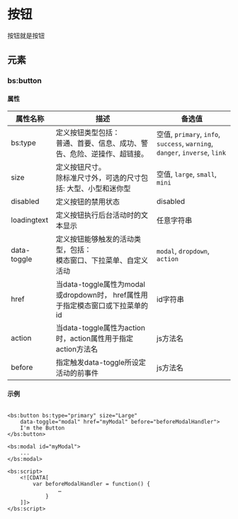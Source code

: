 # 按钮

按钮就是按钮

## 元素

### bs:button

#### 属性

 属性名称   |           描述          | 备选值
 --------  |  --------------------- | ------
 bs:type  	  | 定义按钮类型包括： <br/> 普通、首要、信息、成功、警告、危险、逆操作、超链接。 | 空值, `primary`, `info`, `success`, `warning`, `danger`, `inverse`, `link`
 size		  | 定义按钮尺寸。<br/>除标准尺寸外，可选的尺寸包括: 大型、小型和迷你型 | 空值, `large`, `small`, `mini`
 disabled	  | 定义按钮的禁用状态 | disabled
 loadingtext  | 定义按钮执行后台活动时的文本显示 | 任意字符串
 data-toggle  | 定义按钮能够触发的活动类型，包括：<br/>模态窗口、下拉菜单、自定义活动 | `modal`, `dropdown`, `action`
 href		  | 当data-toggle属性为modal或dropdown时， href属性用于指定模态窗口或下拉菜单的id | id字符串
 action		  | 当data-toggle属性为action时，action属性用于指定action方法名 | js方法名
 before		  | 指定触发data-toggle所设定活动的前事件 | js方法名
 
#### 示例

```

<bs:button bs:type="primary" size="Large"
	data-toggle="modal" href="myModal" before="beforeModalHandler">
	I'm the Button
</bs:button>

<bs:modal id="myModal">
	...
</bs:modal>

<bs:script>
	<![CDATA[
		var beforeModalHandler = function() {
				…
			}
	]]>
</bs:script>


```


